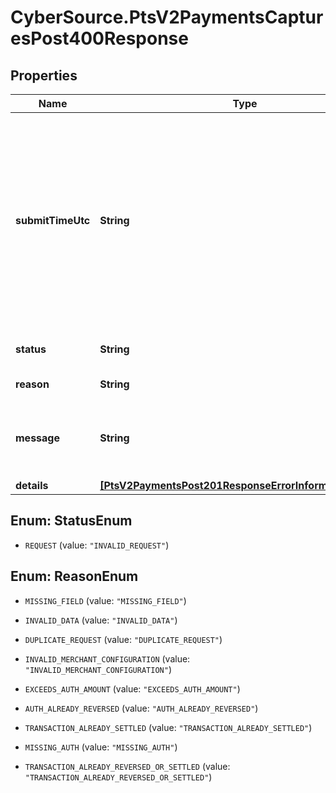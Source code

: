 # CyberSource.PtsV2PaymentsCapturesPost400Response

## Properties
Name | Type | Description | Notes
------------ | ------------- | ------------- | -------------
**submitTimeUtc** | **String** | Time of request in UTC. &#x60;Format: YYYY-MM-DDThh:mm:ssZ&#x60;  Example 2016-08-11T22:47:57Z equals August 11, 2016, at 22:47:57 (10:47:57 p.m.). The T separates the date and the time. The Z indicates UTC.  | [optional] 
**status** | **String** | The status of the submitted transaction. | [optional] 
**reason** | **String** | The reason of the status.  | [optional] 
**message** | **String** | The detail message related to the status and reason listed above. | [optional] 
**details** | [**[PtsV2PaymentsPost201ResponseErrorInformationDetails]**](PtsV2PaymentsPost201ResponseErrorInformationDetails.md) |  | [optional] 


<a name="StatusEnum"></a>
## Enum: StatusEnum


* `REQUEST` (value: `"INVALID_REQUEST"`)




<a name="ReasonEnum"></a>
## Enum: ReasonEnum


* `MISSING_FIELD` (value: `"MISSING_FIELD"`)

* `INVALID_DATA` (value: `"INVALID_DATA"`)

* `DUPLICATE_REQUEST` (value: `"DUPLICATE_REQUEST"`)

* `INVALID_MERCHANT_CONFIGURATION` (value: `"INVALID_MERCHANT_CONFIGURATION"`)

* `EXCEEDS_AUTH_AMOUNT` (value: `"EXCEEDS_AUTH_AMOUNT"`)

* `AUTH_ALREADY_REVERSED` (value: `"AUTH_ALREADY_REVERSED"`)

* `TRANSACTION_ALREADY_SETTLED` (value: `"TRANSACTION_ALREADY_SETTLED"`)

* `MISSING_AUTH` (value: `"MISSING_AUTH"`)

* `TRANSACTION_ALREADY_REVERSED_OR_SETTLED` (value: `"TRANSACTION_ALREADY_REVERSED_OR_SETTLED"`)





